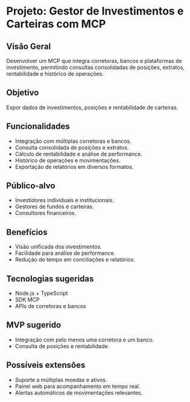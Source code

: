 # Projeto: Gestor de Investimentos e Carteiras com MCP

## Visão Geral
Desenvolver um MCP que integra corretoras, bancos e plataformas de investimento, permitindo consultas consolidadas de posições, extratos, rentabilidade e histórico de operações.

## Objetivo
Expor dados de investimentos, posições e rentabilidade de carteiras.

## Funcionalidades
- Integração com múltiplas corretoras e bancos.
- Consulta consolidada de posições e extratos.
- Cálculo de rentabilidade e análise de performance.
- Histórico de operações e movimentações.
- Exportação de relatórios em diversos formatos.

## Público-alvo
- Investidores individuais e institucionais.
- Gestores de fundos e carteiras.
- Consultores financeiros.

## Benefícios
- Visão unificada dos investimentos.
- Facilidade para análise de performance.
- Redução de tempo em conciliações e relatórios.

## Tecnologias sugeridas
- Node.js + TypeScript
- SDK MCP
- APIs de corretoras e bancos

## MVP sugerido
- Integração com pelo menos uma corretora e um banco.
- Consulta de posições e rentabilidade.

## Possíveis extensões
- Suporte a múltiplas moedas e ativos.
- Painel web para acompanhamento em tempo real.
- Alertas automáticos de movimentações relevantes. 